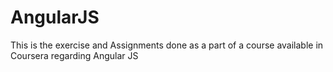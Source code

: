 # AngularJS
This is the exercise and Assignments done as a part of a course available in Coursera regarding Angular JS
